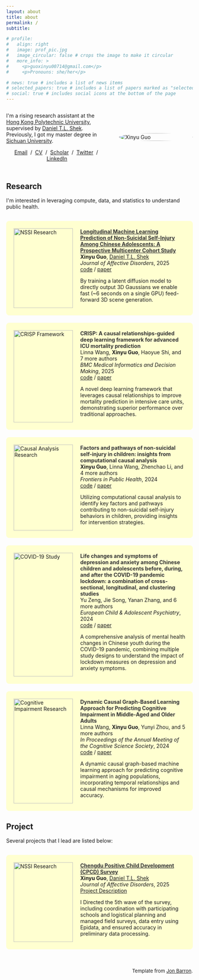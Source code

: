 ```yaml
---
layout: about
title: about
permalink: /
subtitle: 

# profile:
#   align: right
#   image: prof_pic.jpg
#   image_circular: false # crops the image to make it circular
#   more_info: >
#     <p>guoxinyu00714@gmail.com</p>
#     <p>Pronouns: she/her</p>

# news: true # includes a list of news items
# selected_papers: true # includes a list of papers marked as "selected={true}"
# social: true # includes social icons at the bottom of the page
---
```


<style>
  .research-container {
    max-width: 800px;
    margin: 0 auto;
  }
  .profile-section {
    display: flex;
    align-items: center;
    margin-bottom: 40px;
    gap: 30px;
  }
  .profile-text {
    flex: 1;
  }
  .profile-image {
    flex: 0 0 200px;
  }
  .profile-image img {
    width: 100%;
    border-radius: 50%;
    object-fit: cover;
  }
  .name {
    font-size: 2em;
    font-weight: bold;
    text-align: center;
    margin-bottom: 20px;
  }
  .research-item {
    background-color: #ffffd0;
    padding: 20px;
    margin-bottom: 20px;
    border-radius: 8px;
    display: flex;
    gap: 20px;
  }
  .research-image {
    flex: 0 0 160px;
  }
  .research-image img {
    width: 100%;
    height: auto;
  }
  .research-content {
    flex: 1;
  }
  .papertitle {
    font-weight: bold;
    color: #333;
    text-decoration: none;
  }
  .papertitle:hover {
    color: #0066cc;
  }
  @media (max-width: 768px) {
    .profile-section {
      flex-direction: column;
      text-align: center;
    }
    .research-item {
      flex-direction: column;
    }
    .research-image {
      align-self: center;
    }
  }
</style>

<div class="research-container">
  <div class="profile-section">
    <div class="profile-text">
      <!-- <p class="name">Xinyu Guo</p> -->
      <p>
        I'm a rising research assistant at the <a href="https://www.polyu.edu.hk/">Hong Kong Polytechnic University</a>, supervised by <a href="https://scholar.google.com/citations?user=bQegv-8AAAAJ&hl=en">Daniel T.L. Shek</a>.
        Previously, I got my master degree in <a href="https://www.scu.edu.cn/">Sichuan University</a>.
      </p>
      <p style="text-align:center">
        <a href="mailto:guoxinyu714@stu.scu.edu.cn">Email</a> &nbsp;/&nbsp;
        <a href="{{ '/assets/pdf/CV_Xinyu.pdf' | relative_url }}">CV</a> &nbsp;/&nbsp;
        <a href="https://scholar.google.com/citations?user=cDDGr3sAAAAJ&hl=en">Scholar</a> &nbsp;/&nbsp;
        <a href="https://x.com/XinyuGuo1654050">Twitter</a> &nbsp;/&nbsp;
        <a href="https://www.linkedin.com/in/xinyuguo714/">LinkedIn</a>
      </p>
    </div>
    <div class="profile-image">
      <img src="{{ '/assets/img/research/Xinyu.png' | relative_url }}" alt="Xinyu Guo">
    </div>
  </div>

  <div style="margin-bottom: 30px;">
    <h2>Research</h2>
    <p>
      I'm interested in leveraging compute, data, and statistics to understand public health.
    </p>
  </div>

  <div class="research-item">
    <div class="research-image">
      <img src="{{ '/assets/img/research/Workflow.pdf' | relative_url }}" alt="NSSI Research">
    </div>
    <div class="research-content">
      <a href="https://szymanowiczs.github.io/bolt3d">
        <span class="papertitle">Longitudinal Machine Learning Prediction of Non-Suicidal Self-Injury Among Chinese Adolescents: A Prospective Multicenter Cohort Study</span>
      </a>
      <br>
      <strong>Xinyu Guo</strong>,
      <a href="https://scholar.google.com/citations?user=bQegv-8AAAAJ&hl=en">Daniel T.L. Shek</a>
      <br>
      <em>Journal of Affective Disorders</em>, 2025
      <br>
      <a href="https://github.com/Gxyu0714">code</a>
      /
      <a href="{{ '/assets/pdf/NSSI_predict.pdf' | relative_url }}">paper</a>
      <p>
        By training a latent diffusion model to directly output 3D Gaussians we enable fast (~6 seconds on a single GPU) feed-forward 3D scene generation.
      </p>
    </div>
  </div>

  <div class="research-item">
            <div class="research-image">
                <img src="{{ '/assets/img/research/CRISP.png' | relative_url }}" alt="CRISP Framework">
            </div>
            <div class="research-content">
                <a href="#" class="papertitle">CRISP: A causal relationships-guided deep learning framework for advanced ICU mortality prediction</a>
                <br>
                Linna Wang, <strong>Xinyu Guo</strong>, Haoyue Shi, and 7 more authors
                <br>
                <em>BMC Medical Informatics and Decision Making</em>, 2025
                <br>
                <a href="#">code</a>
                /
                <a href="#">paper</a>
                <p>
                    A novel deep learning framework that leverages causal relationships to improve mortality prediction in intensive care units, demonstrating superior performance over traditional approaches.
                </p>
            </div>
        </div>
        
   <div class="research-item">
            <div class="research-image">
                <img src="{{ '/assets/img/research/causal_analysis.png' | relative_url }}" alt="Causal Analysis Research">
            </div>
            <div class="research-content">
                <a href="#" class="papertitle">Factors and pathways of non-suicidal self-injury in children: insights from computational causal analysis</a>
                <br>
                <strong>Xinyu Guo</strong>, Linna Wang, Zhenchao Li, and 4 more authors
                <br>
                <em>Frontiers in Public Health</em>, 2024
                <br>
                <a href="#">code</a>
                /
                <a href="#">paper</a>
                <p>
                    Utilizing computational causal analysis to identify key factors and pathways contributing to non-suicidal self-injury behaviors in children, providing insights for intervention strategies.
                </p>
            </div>
        </div>

  <div class="research-item">
            <div class="research-image">
                <img src="{{ '/assets/img/research/covid_study.png' | relative_url }}" alt="COVID-19 Study">
            </div>
            <div class="research-content">
                <a href="#" class="papertitle">Life changes and symptoms of depression and anxiety among Chinese children and adolescents before, during, and after the COVID-19 pandemic lockdown: a combination of cross-sectional, longitudinal, and clustering studies</a>
                <br>
                Yu Zeng, Jie Song, Yanan Zhang, and 6 more authors
                <br>
                <em>European Child & Adolescent Psychiatry</em>, 2024
                <br>
                <a href="#">code</a>
                /
                <a href="#">paper</a>
                <p>
                    A comprehensive analysis of mental health changes in Chinese youth during the COVID-19 pandemic, combining multiple study designs to understand the impact of lockdown measures on depression and anxiety symptoms.
                </p>
            </div>
        </div>

  <div class="research-item">
            <div class="research-image">
                <img src="{{ '/assets/img/research/cognitive_impairment.png' | relative_url }}" alt="Cognitive Impairment Research">
            </div>
            <div class="research-content">
                <a href="#" class="papertitle">Dynamic Causal Graph-Based Learning Approach for Predicting Cognitive Impairment in Middle-Aged and Older Adults</a>
                <br>
                Linna Wang, <strong>Xinyu Guo</strong>, Yunyi Zhou, and 5 more authors
                <br>
                <em>In Proceedings of the Annual Meeting of the Cognitive Science Society</em>, 2024
                <br>
                <a href="#">code</a>
                /
                <a href="#">paper</a>
                <p>
                    A dynamic causal graph-based machine learning approach for predicting cognitive impairment in aging populations, incorporating temporal relationships and causal mechanisms for improved accuracy.
                </p>
            </div>
        </div>

  <div style="margin-bottom: 30px;">
    <h2>Project</h2>
    <p>
      Several projects that I lead are listed below:
    </p>
  </div>

  <div class="research-item">
    <div class="research-image">
      <img src="{{ '/assets/img/research/NSSI.png' | relative_url }}" alt="NSSI Research">
    </div>
    <div class="research-content">
      <a href="https://gxyu0714.github.io/projects/cpcd/">
        <span class="papertitle">Chengdu Positive Child Development (CPCD) Survey</span>
      </a>
      <br>
      <strong>Xinyu Guo</strong>,
      <a href="https://scholar.google.com/citations?user=bQegv-8AAAAJ&hl=en">Daniel T.L. Shek</a>
      <br>
      <em>Journal of Affective Disorders</em>, 2025
      <br>
      <a href="https://gxyu0714.github.io/projects/cpcd/">Project Description</a>
      <p>
        I Directed the 5th wave of the survey, including coordination with participating schools and logistical planning and managed field surveys, data entry using Epidata, and ensured accuracy in preliminary data processing.
      </p>
    </div>
  </div>





  <br>
  <p style="text-align:right;font-size:small;">
    Template from <a href="https://jonbarron.info/">Jon Barron</a>.
  </p>
</div>
